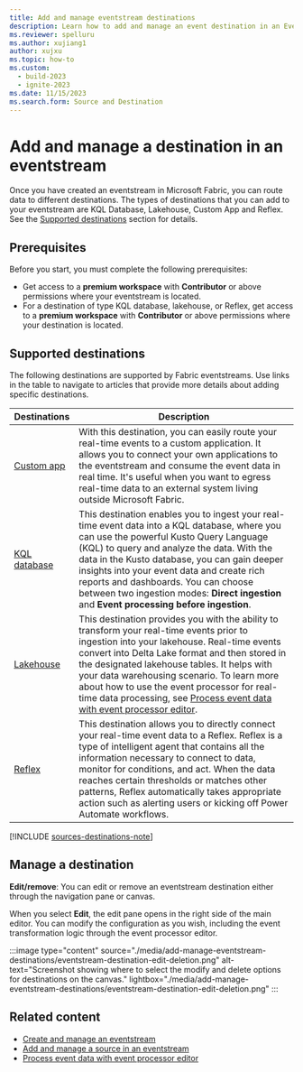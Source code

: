 ```yaml
---
title: Add and manage eventstream destinations
description: Learn how to add and manage an event destination in an Eventstream item with the Microsoft Fabric eventstreams feature.
ms.reviewer: spelluru
ms.author: xujiang1
author: xujxu
ms.topic: how-to
ms.custom:
  - build-2023
  - ignite-2023
ms.date: 11/15/2023
ms.search.form: Source and Destination
---
```


# Add and manage a destination in an eventstream

Once you have created an eventstream in Microsoft Fabric, you can route data to different destinations. The types of destinations that you can add to your eventstream are KQL Database, Lakehouse, Custom App and Reflex. See the [Supported destinations](#supported-destinations) section for details.

## Prerequisites

Before you start, you must complete the following prerequisites:

- Get access to a **premium workspace** with **Contributor** or above permissions where your eventstream is located.
- For a destination of type KQL database, lakehouse, or Reflex, get access to a **premium workspace** with **Contributor** or above permissions where your destination is located.

## Supported destinations

The following destinations are supported by Fabric eventstreams. Use links in the table to navigate to articles that provide more details about adding specific destinations.

| Destinations          | Description |
| --------------- | ---------- |
| [Custom app](add-destination-custom-app.md) | With this destination, you can easily route your real-time events to a custom application. It allows you to connect your own applications to the eventstream and consume the event data in real time. It's useful when you want to egress real-time data to an external system living outside Microsoft Fabric.  |
| [KQL database](add-destination-kql-database.md) | This destination enables you to ingest your real-time event data into a KQL database, where you can use the powerful Kusto Query Language (KQL) to query and analyze the data. With the data in the Kusto database, you can gain deeper insights into your event data and create rich reports and dashboards. You can choose between two ingestion modes: **Direct ingestion** and **Event processing before ingestion**.|
| [Lakehouse](add-destination-lakehouse.md) | This destination provides you with the ability to transform your real-time events prior to ingestion into your lakehouse. Real-time events convert into Delta Lake format and then stored in the designated lakehouse tables. It helps with your data warehousing scenario. To learn more about how to use the event processor for real-time data processing, see [Process event data with event processor editor](./process-events-using-event-processor-editor.md).|
| [Reflex](add-destination-reflex.md) |This destination allows you to directly connect your real-time event data to a Reflex. Reflex is a type of intelligent agent that contains all the information necessary to connect to data, monitor for conditions, and act. When the data reaches certain thresholds or matches other patterns, Reflex automatically takes appropriate action such as alerting users or kicking off Power Automate workflows.|

[!INCLUDE [sources-destinations-note](./includes/sources-destinations-note.md)]

## Manage a destination

**Edit/remove**: You can edit or remove an eventstream destination either through the navigation pane or canvas.

When you select **Edit**, the edit pane opens in the right side of the main editor. You can modify the configuration as you wish, including the event transformation logic through the event processor editor.

:::image type="content" source="./media/add-manage-eventstream-destinations/eventstream-destination-edit-deletion.png" alt-text="Screenshot showing where to select the modify and delete options for destinations on the canvas." lightbox="./media/add-manage-eventstream-destinations/eventstream-destination-edit-deletion.png" :::

## Related content

- [Create and manage an eventstream](./create-manage-an-eventstream.md)
- [Add and manage a source in an eventstream](./add-manage-eventstream-sources.md)
- [Process event data with event processor editor](./process-events-using-event-processor-editor.md)
